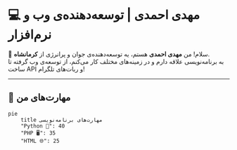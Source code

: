 # 💻 مهدی احمدی | توسعه‌دهنده‌ی وب و نرم‌افزار  

👋 سلام! من **مهدی احمدی** هستم، یه توسعه‌دهنده‌ی جوان و پرانرژی از **کرمانشاه**.  
به برنامه‌نویسی علاقه دارم و در زمینه‌های مختلف کار می‌کنم، از توسعه‌ی وب گرفته تا ساخت API و ربات‌های تلگرام!  

---

## 🚀 مهارت‌های من  

```mermaid
pie
    title مهارت‌های برنامه‌نویسی
    "Python 🐍": 40
    "PHP 🖥": 35
    "HTML 🌐": 25
